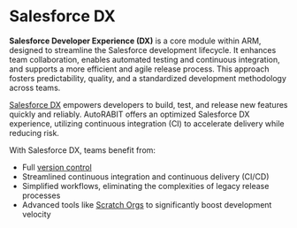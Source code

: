# Salesforce DX

**Salesforce Developer Experience (DX)** is a core module within ARM, designed to streamline the Salesforce development lifecycle. It enhances team collaboration, enables automated testing and continuous integration, and supports a more efficient and agile release process. This approach fosters predictability, quality, and a standardized development methodology across teams.

[Salesforce DX](https://www.autorabit.com/events-webinars/streamline-healthcare-devops-optimizing-salesforce-dx-with-extensions-and-automation/) empowers developers to build, test, and release new features quickly and reliably. AutoRABIT offers an optimized Salesforce DX experience, utilizing continuous integration (CI) to accelerate delivery while reducing risk.

With Salesforce DX, teams benefit from:

* Full [version control](https://www.autorabit.com/8-benefits-of-version-control-in-salesforce-development/)
* Streamlined continuous integration and continuous delivery (CI/CD)
* Simplified workflows, eliminating the complexities of legacy release processes
* Advanced tools like [Scratch Orgs](../../../arm/create-a-scratch-org.md) to significantly boost development velocity

